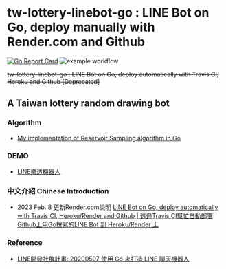 # tw-lottery-linebot-go : LINE Bot on Go, deploy manually with Render.com and Github
[![Go Report Card](https://goreportcard.com/badge/github.com/JohnnyCPC/tw-lottery-linebot-go)](https://goreportcard.com/report/github.com/JohnnyCPC/tw-lottery-linebot-go)
![example workflow](https://github.com/JohnnyCPC/tw-lottery-linebot-go/actions/workflows/codeql-analysis.yml/badge.svg)

~~tw-lottery-linebot-go : LINE Bot on Go, deploy automatically with Travis CI, Heroku and Github [Deprecated]~~

## A Taiwan lottery random drawing bot

### Algorithm
- [My implementation of Reservoir Sampling algorithm in Go](https://github.com/JohnnyCPC/reservoir-sampling-go)

### DEMO
- [LINE樂透機器人](https://lin.ee/ykfsQPt)

### 中文介紹 Chinese Introduction 

- 2023 Feb. 8 更新Render.com說明 [LINE Bot on Go, deploy automatically with Travis CI, Heroku/Render and Github | 透過Travis CI幫忙自動部署Github上用Go撰寫的LINE Bot 到 Heroku/Render 上](https://medium.com/@johnnycpc/line-bot-on-go-deploy-automatically-with-travis-ci-heroku-and-github-4138d3f86543)
 
### Reference
- [LINE開發社群計畫: 20200507 使用 Go 來打造 LINE 聊天機器人](https://engineering.linecorp.com/zh-hant/blog/build-linebot-with-go/)
